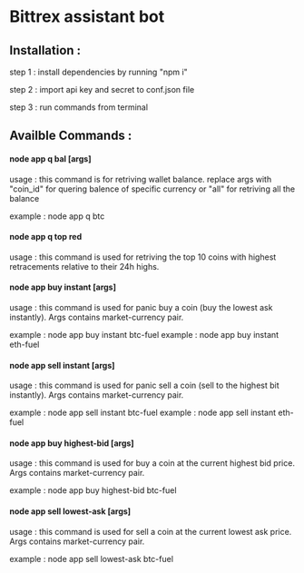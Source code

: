 # Bittrex assistant bot

## Installation : 

step 1 : install dependencies by running "npm i"

step 2 : import api key and secret to conf.json file

step 3 : run commands from terminal


## Availble Commands :


#### node app q bal [args]

usage : this command is for retriving wallet balance. replace args with "coin_id" for quering balence of specific currency or "all" for retriving all the balance 

example : node app q btc 



#### node app q top red 

usage : this command is used for retriving the top 10 coins with highest retracements relative to their 24h highs.


#### node app buy instant [args]

usage : this command is used for panic buy a coin (buy the lowest ask instantly). Args contains market-currency pair.

example : node app buy instant btc-fuel
example : node app buy instant eth-fuel


#### node app sell instant [args]

usage : this command is used for panic sell a coin (sell to the highest bit instantly). Args contains market-currency pair.

example : node app sell instant btc-fuel
example : node app sell instant eth-fuel



#### node app buy highest-bid [args]

usage : this command is used for buy a coin at the current highest bid price. Args contains market-currency pair.

example : node app buy highest-bid btc-fuel



#### node app sell lowest-ask [args]

usage : this command is used for sell a coin at the current lowest ask price. Args contains market-currency pair.

example : node app sell lowest-ask btc-fuel







